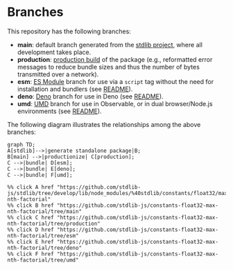 <!--

@license Apache-2.0

Copyright (c) 2022 The Stdlib Authors.

Licensed under the Apache License, Version 2.0 (the "License");
you may not use this file except in compliance with the License.
You may obtain a copy of the License at

    http://www.apache.org/licenses/LICENSE-2.0

Unless required by applicable law or agreed to in writing, software
distributed under the License is distributed on an "AS IS" BASIS,
WITHOUT WARRANTIES OR CONDITIONS OF ANY KIND, either express or implied.
See the License for the specific language governing permissions and
limitations under the License.

-->

# Branches

This repository has the following branches:

-   **main**: default branch generated from the [stdlib project][stdlib-url], where all development takes place.
-   **production**: [production build][production-url] of the package (e.g., reformatted error messages to reduce bundle sizes and thus the number of bytes transmitted over a network).
-   **esm**: [ES Module][esm-url] branch for use via a `script` tag without the need for installation and bundlers (see [README][esm-readme]).
-   **deno**: [Deno][deno-url] branch for use in Deno (see [README][deno-readme]).
-   **umd**: [UMD][umd-url] branch for use in Observable, or in dual browser/Node.js environments (see [README][umd-readme]).

The following diagram illustrates the relationships among the above branches:

```mermaid
graph TD;
A[stdlib]-->|generate standalone package|B;
B[main] -->|productionize| C[production];
C -->|bundle| D[esm];
C -->|bundle| E[deno];
C -->|bundle| F[umd];

%% click A href "https://github.com/stdlib-js/stdlib/tree/develop/lib/node_modules/%40stdlib/constants/float32/max-nth-factorial"
%% click B href "https://github.com/stdlib-js/constants-float32-max-nth-factorial/tree/main"
%% click C href "https://github.com/stdlib-js/constants-float32-max-nth-factorial/tree/production"
%% click D href "https://github.com/stdlib-js/constants-float32-max-nth-factorial/tree/esm"
%% click E href "https://github.com/stdlib-js/constants-float32-max-nth-factorial/tree/deno"
%% click F href "https://github.com/stdlib-js/constants-float32-max-nth-factorial/tree/umd"
```

[stdlib-url]: https://github.com/stdlib-js/stdlib/tree/develop/lib/node_modules/%40stdlib/constants/float32/max-nth-factorial
[production-url]: https://github.com/stdlib-js/constants-float32-max-nth-factorial/tree/production
[deno-url]: https://github.com/stdlib-js/constants-float32-max-nth-factorial/tree/deno
[deno-readme]: https://github.com/stdlib-js/constants-float32-max-nth-factorial/blob/deno/README.md
[umd-url]: https://github.com/stdlib-js/constants-float32-max-nth-factorial/tree/umd
[umd-readme]: https://github.com/stdlib-js/constants-float32-max-nth-factorial/blob/umd/README.md
[esm-url]: https://github.com/stdlib-js/constants-float32-max-nth-factorial/tree/esm
[esm-readme]: https://github.com/stdlib-js/constants-float32-max-nth-factorial/blob/esm/README.md